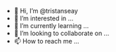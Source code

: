 - 👋 Hi, I’m @tristanseay
- 👀 I’m interested in ...
- 🌱 I’m currently learning ...
- 💞️ I’m looking to collaborate on ...
- 📫 How to reach me ...

<!---
tristanseay/tristanseay is a ✨ special ✨ repository because its `README.md` (this file) appears on your GitHub profile.
You can click the Preview link to take a look at your changes.
--->
